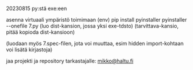 20230815
py:stä exe:een

asenna virtuaali ympäristö toimimaan (env)
pip install pyinstaller
pyinstaller --onefile 7.py
(luo dist-kansion, jossa yksi exe-tdsto)
(tarvittava-kansio, pitää kopioda dist-kansioon)

(luodaan myös 7.spec-filen, jota voi muuttaa, esim hidden import-kohtaan voi lisätä kirjastoja)

jaa projekti ja repository tarkastajalle: mikko@haltu.fi



